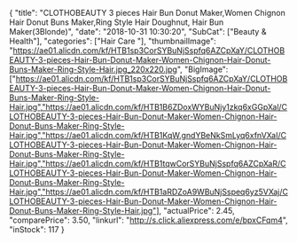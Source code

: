 {
	"title": "CLOTHOBEAUTY 3 pieces Hair Bun Donut Maker,Women Chignon Hair Donut Buns Maker,Ring Style Hair Doughnut, Hair Bun Maker(3Blonde)",
	"date": "2018-10-31 10:30:20",
	"SubCat": ["Beauty & Health"],
	"categories": ["Hair Care "],
	"thumbnailImage": "https://ae01.alicdn.com/kf/HTB1sp3CorSYBuNjSspfq6AZCpXaY/CLOTHOBEAUTY-3-pieces-Hair-Bun-Donut-Maker-Women-Chignon-Hair-Donut-Buns-Maker-Ring-Style-Hair.jpg_220x220.jpg",
	"BigImage": ["https://ae01.alicdn.com/kf/HTB1sp3CorSYBuNjSspfq6AZCpXaY/CLOTHOBEAUTY-3-pieces-Hair-Bun-Donut-Maker-Women-Chignon-Hair-Donut-Buns-Maker-Ring-Style-Hair.jpg","https://ae01.alicdn.com/kf/HTB1B6ZDoxWYBuNjy1zkq6xGGpXal/CLOTHOBEAUTY-3-pieces-Hair-Bun-Donut-Maker-Women-Chignon-Hair-Donut-Buns-Maker-Ring-Style-Hair.jpg","https://ae01.alicdn.com/kf/HTB1KqW.gndYBeNkSmLyq6xfnVXaI/CLOTHOBEAUTY-3-pieces-Hair-Bun-Donut-Maker-Women-Chignon-Hair-Donut-Buns-Maker-Ring-Style-Hair.jpg","https://ae01.alicdn.com/kf/HTB1tqwCorSYBuNjSspfq6AZCpXaR/CLOTHOBEAUTY-3-pieces-Hair-Bun-Donut-Maker-Women-Chignon-Hair-Donut-Buns-Maker-Ring-Style-Hair.jpg","https://ae01.alicdn.com/kf/HTB1aRDZoA9WBuNjSspeq6yz5VXaj/CLOTHOBEAUTY-3-pieces-Hair-Bun-Donut-Maker-Women-Chignon-Hair-Donut-Buns-Maker-Ring-Style-Hair.jpg"],
	"actualPrice": 2.45,
	"comparePrice": 3.50,
	"linkurl": "http://s.click.aliexpress.com/e/bpxCFqm4",
	"inStock": 117
}
